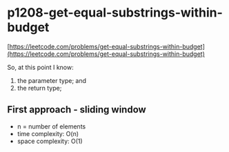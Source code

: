 # p1208-get-equal-substrings-within-budget
[https://leetcode.com/problems/get-equal-substrings-within-budget](https://leetcode.com/problems/get-equal-substrings-within-budget)

So, at this point I know:
1. the parameter type; and
2. the return type;

## First approach - sliding window

- n = number of elements
- time complexity: O(n)
- space complexity: O(1)